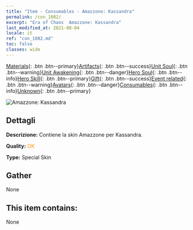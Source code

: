 ```yaml
---
title: "Item - Consumables - Amazzone: Kassandra"
permalink: /con_1082/
excerpt: "Era of Chaos  Amazzone: Kassandra"
last_modified_at: 2021-08-04
locale: it
ref: "con_1082.md"
toc: false
classes: wide
---
```

 [Materials](/ItemsIT/){: .btn .btn--primary}[Artifacts](/ItemsIT/Artifacts/){: .btn .btn--success}[Unit Soul](/ItemsIT/UnitSoul/){: .btn .btn--warning}[Unit Awakening](/ItemsIT/UnitAwakening/){: .btn .btn--danger}[Hero Soul](/ItemsIT/HeroSoul/){: .btn .btn--info}[Hero Skill](/ItemsIT/HeroSkill/){: .btn .btn--primary}[Gift](/ItemsIT/Gift/){: .btn .btn--success}[Event related](/ItemsIT/Events/){: .btn .btn--warning}[Avatars](/ItemsIT/Avatars/){: .btn .btn--danger}[Consumables](/ItemsIT/Consumables/){: .btn .btn--info}[Unknown](/ItemsIT/Unknown/){: .btn .btn--primary}

 ![Amazzone: Kassandra](/images/h/h_kashandela1.jpg)

## Dettagli
 **Descrizione:** Contiene la skin Amazzone per Kassandra.

 **Quality:** <span style="color: #FF8C00">OK</span>

 **Type:** Special Skin

## Gather

  None

## This item contains:

  None

